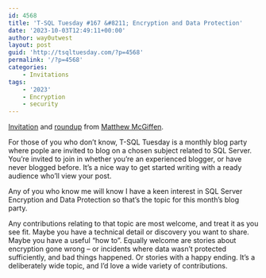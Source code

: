 ```yaml
---
id: 4568
title: 'T-SQL Tuesday #167 &#8211; Encryption and Data Protection'
date: '2023-10-03T12:49:11+00:00'
author: way0utwest
layout: post
guid: 'http://tsqltuesday.com/?p=4568'
permalink: '/?p=4568'
categories:
    - Invitations
tags:
    - '2023'
    - Encryption
    - security
---
```


[Invitation](https://matthewmcgiffen.com/2023/09/29/t-sql-tuesday-encryption-and-data-protection/) and [roundup](https://matthewmcgiffen.com/2023/10/17/t-sql-tuesday-167-encryption-and-data-protection-roundup/) from [Matthew McGiffen](https://matthewmcgiffen.com/).

For those of you who don’t know, T-SQL Tuesday is a monthly blog party where pople are invited to blog on a chosen subject related to SQL Server. You’re invited to join in whether you’re an experienced blogger, or have never blogged before. It’s a nice way to get started writing with a ready audience who’ll view your post.

Any of you who know me will know I have a keen interest in SQL Server Encryption and Data Protection so that’s the topic for this month’s blog party.

Any contributions relating to that topic are most welcome, and treat it as you see fit. Maybe you have a technical detail or discovery you want to share. Maybe you have a useful “how to”. Equally welcome are stories about encryption gone wrong – or incidents where data wasn’t protected sufficiently, and bad things happened. Or stories with a happy ending. It’s a deliberately wide topic, and I’d love a wide variety of contributions.